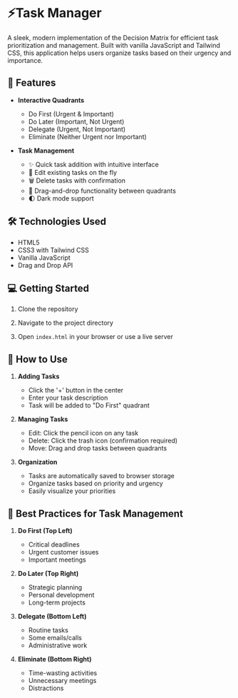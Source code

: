 # ⚡Task Manager

A sleek, modern implementation of the Decision Matrix for efficient task prioritization and management. Built with vanilla JavaScript and Tailwind CSS, this application helps users organize tasks based on their urgency and importance.


## 🚀 Features

- **Interactive Quadrants**
  - Do First (Urgent & Important)
  - Do Later (Important, Not Urgent)
  - Delegate (Urgent, Not Important)
  - Eliminate (Neither Urgent nor Important)

- **Task Management**
  - ✨ Quick task addition with intuitive interface
  - 📝 Edit existing tasks on the fly
  - 🗑️ Delete tasks with confirmation
  - 🎯 Drag-and-drop functionality between quadrants
  - 🌓 Dark mode support

## 🛠️ Technologies Used

- HTML5
- CSS3 with Tailwind CSS
- Vanilla JavaScript
- Drag and Drop API

## 💻 Getting Started

1. Clone the repository


2. Navigate to the project directory


3. Open `index.html` in your browser or use a live server

## 🎯 How to Use

1. **Adding Tasks**
   - Click the '+' button in the center
   - Enter your task description
   - Task will be added to "Do First" quadrant

2. **Managing Tasks**
   - Edit: Click the pencil icon on any task
   - Delete: Click the trash icon (confirmation required)
   - Move: Drag and drop tasks between quadrants

3. **Organization**
   - Tasks are automatically saved to browser storage
   - Organize tasks based on priority and urgency
   - Easily visualize your priorities

## 🌟 Best Practices for Task Management

1. **Do First (Top Left)**
   - Critical deadlines
   - Urgent customer issues
   - Important meetings

2. **Do Later (Top Right)**
   - Strategic planning
   - Personal development
   - Long-term projects

3. **Delegate (Bottom Left)**
   - Routine tasks
   - Some emails/calls
   - Administrative work

4. **Eliminate (Bottom Right)**
   - Time-wasting activities
   - Unnecessary meetings
   - Distractions

